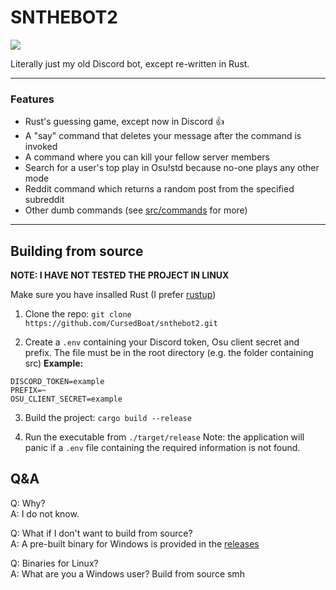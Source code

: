 # SNTHEBOT2

![](https://cdn.discordapp.com/emojis/1002963217083011134.webp?size=96&quality=lossless)

Literally just my old Discord bot, except re-written in Rust.



------------

### Features
- Rust's guessing game, except now in Discord 👍
- A "say" command that deletes your message after the command is invoked
- A command where you can kill your fellow server members
- Search for a user's top play in Osu!std because no-one plays any other mode
- Reddit command which returns a random post from the specified subreddit
- Other dumb commands (see [src/commands](https://github.com/CursedBoat/snthebot2/tree/master/src/commands "src/commands") for more)

----------
## Building from source
**NOTE: I HAVE NOT TESTED THE PROJECT IN LINUX**

Make sure you have insalled Rust (I prefer [rustup](https://rustup.rs/ "rustup"))
1. Clone the repo:
``git clone https://github.com/CursedBoat/snthebot2.git ``

2. Create a `.env` containing your Discord token, Osu client secret and prefix. The file must be in the root directory (e.g. the folder containing src)
**Example:**
```.env
DISCORD_TOKEN=example
PREFIX=~
OSU_CLIENT_SECRET=example
```

3. Build the project:
``cargo build --release``

4. Run the executable from ``./target/release``
Note: the application will panic if a ``.env`` file containing the required information is not found.


## Q&A
Q: Why?  
A: I do not know.

Q: What if I don't want to build from source?  
A: A pre-built binary for Windows is provided in the [releases](https://github.com/CursedBoat/snthebot2/releases "releases")

Q: Binaries for Linux?  
A: What are you a Windows user? Build from source smh
